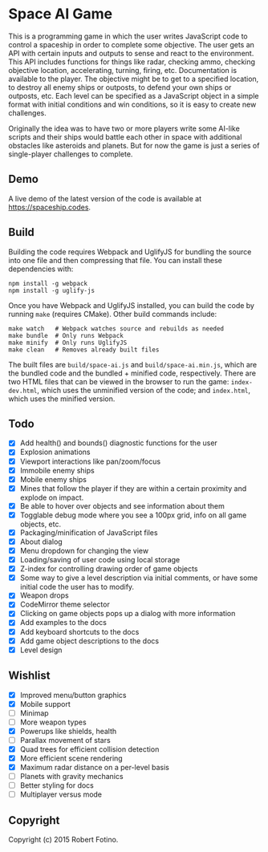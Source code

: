 # Space AI Game

This is a programming game in which the user writes JavaScript code to control
a spaceship in order to complete some objective. The user gets an API with
certain inputs and outputs to sense and react to the environment. This API
includes functions for things like radar, checking ammo, checking objective
location, accelerating, turning, firing, etc. Documentation is available
to the player. The objective might be to get to a specified location, to
destroy all enemy ships or outposts, to defend your own ships or outposts,
etc. Each level can be specified as a JavaScript object in a simple format
with initial conditions and win conditions, so it is easy to create new
challenges.

Originally the idea was to have two or more players write some AI-like
scripts and their ships would battle each other in space with additional
obstacles like asteroids and planets. But for now the game is just a series
of single-player challenges to complete.

## Demo

A live demo of the latest version of the code is available at
https://spaceship.codes.

## Build

Building the code requires Webpack and UglifyJS for bundling the source
into one file and then compressing that file. You can install these
dependencies with:

```shell
npm install -g webpack
npm install -g uglify-js
```

Once you have Webpack and UglifyJS installed, you can build the code
by running `make` (requires CMake). Other build commands include:

```shell
make watch   # Webpack watches source and rebuilds as needed
make bundle  # Only runs Webpack
make minify  # Only runs UglifyJS
make clean   # Removes already built files
```

The built files are `build/space-ai.js` and `build/space-ai.min.js`, which
are the bundled code and the bundled + minified code, respectively. There are
two HTML files that can be viewed in the browser to run the game:
`index-dev.html`, which uses the unminified version of the code; and
`index.html`, which uses the minified version.

## Todo

* [x] Add health() and bounds() diagnostic functions for the user
* [x] Explosion animations
* [x] Viewport interactions like pan/zoom/focus
* [x] Immobile enemy ships
* [x] Mobile enemy ships
* [x] Mines that follow the player if they are within a certain
      proximity and explode on impact.
* [x] Be able to hover over objects and see information about them
* [x] Togglable debug mode where you see a 100px grid, info on all game
      objects, etc.
* [x] Packaging/minification of JavaScript files
* [x] About dialog
* [x] Menu dropdown for changing the view
* [x] Loading/saving of user code using local storage
* [x] Z-index for controlling drawing order of game objects
* [x] Some way to give a level description via initial comments, or
      have some initial code the user has to modify.
* [x] Weapon drops
* [x] CodeMirror theme selector
* [x] Clicking on game objects pops up a dialog with more information
* [x] Add examples to the docs
* [x] Add keyboard shortcuts to the docs
* [x] Add game object descriptions to the docs
* [x] Level design

## Wishlist

* [x] Improved menu/button graphics
* [x] Mobile support
* [ ] Minimap
* [ ] More weapon types
* [x] Powerups like shields, health
* [ ] Parallax movement of stars
* [x] Quad trees for efficient collision detection
* [x] More efficient scene rendering
* [x] Maximum radar distance on a per-level basis
* [ ] Planets with gravity mechanics
* [ ] Better styling for docs
* [ ] Multiplayer versus mode

## Copyright

Copyright (c) 2015 Robert Fotino.
